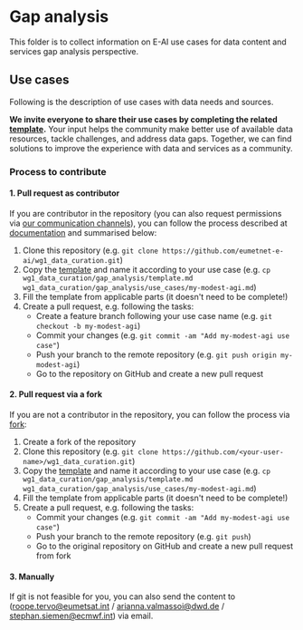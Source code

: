 # Gap analysis

This folder is to collect information on E-AI use cases for data content and services gap analysis perspective. 

## Use cases

Following is the description of use cases with data needs and sources. 

**We invite everyone to share their use cases by completing the  related [template](./template.md).**  Your input helps the community make better use of available data resources, tackle challenges, and address data gaps. Together, we can find solutions to improve the experience with data and services as a community.

### Process to contribute

#### 1. Pull request as contributor

If you are contributor in the repository (you can also request permissions via [our communication channels](../README.md)), you can follow the process described at [documentation](https://docs.github.com/en/pull-requests/collaborating-with-pull-requests/proposing-changes-to-your-work-with-pull-requests/creating-a-pull-request?tool=webui&platform=mac) and summarised below:

1. Clone this repository (e.g. `git clone https://github.com/eumetnet-e-ai/wg1_data_curation.git`)
2. Copy the [template](./template.md) and name it according to  your use case (e.g. `cp wg1_data_curation/gap_analysis/template.md wg1_data_curation/gap_analysis/use_cases/my-modest-agi.md`)
3. Fill the template from applicable parts (it doesn't need to be complete!)
4. Create a pull request, e.g. following the tasks:
    - Create a feature branch following your use case name (e.g. `git checkout -b my-modest-agi`)
    - Commit your changes (e.g. `git commit -am "Add my-modest-agi use case"`)
    - Push your branch to the remote repository (e.g. `git push origin my-modest-agi`)
    - Go to the repository on GitHub and create a new pull request
 
 ####  2. Pull request via a fork

If you are not a contributor in the repository, you can follow the process via [fork](https://docs.github.com/en/pull-requests/collaborating-with-pull-requests/proposing-changes-to-your-work-with-pull-requests/creating-a-pull-request-from-a-fork): 

1. Create a fork of the repository
2. Clone this repository (e.g. `git clone https://github.com/<your-user-name>/wg1_data_curation.git`)
2. Copy the [template](./template.md) and name it according to  your use case (e.g. `cp wg1_data_curation/gap_analysis/template.md wg1_data_curation/gap_analysis/use_cases/my-modest-agi.md`)
3. Fill the template from applicable parts (it doesn't need to be complete!)
4. Create a pull request, e.g. following the tasks:
    - Commit your changes (e.g. `git commit -am "Add my-modest-agi use case"`)
    - Push your branch to the remote repository (e.g. `git push`)
    - Go to the original repository on GitHub and create a new pull request from fork

#### 3. Manually

If git is not feasible for you, you can also send the content to (roope.tervo@eumetsat.int / arianna.valmassoi@dwd.de / stephan.siemen@ecmwf.int) via email. 

